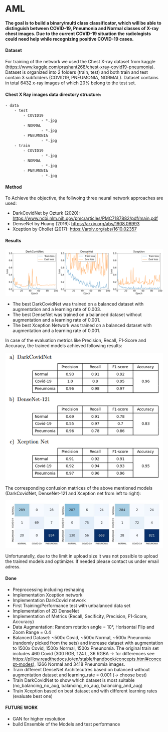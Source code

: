 # AML

#### The goal is to build a binary/multi class classificator, which will be able to distinguish between COVID-19, Pneumonia and Normal classes of X-ray chest images. Due to the current COVID-19 situation the radiologists could need help while recognizing positive COVID-19 cases.

#### Dataset
For training of the network we used the Chest X-ray dataset from kaggle (https://www.kaggle.com/prashant268/chest-xray-covid19-pneumonia). Dataset is organized into 2 folders (train, test) and both train and test contain 3 subfolders (COVID19, PNEUMONIA, NORMAL). Dataset contains in total 6432 x-ray images of which 20% belong to the test set.

#### Chest X Ray images data directory structure:
	- data 
		- test
			- COVID19
       				- *.jpg
			- NORMAL
       				- *.jpg
			- PNEUMONIA
       				- *.jpg
		- train
			- COVID19
       				- *.jpg
			- NORMAL
       				- *.jpg
			- PNEUMONIA
       				- *.jpg


#### Method

To Achieve the objective, the follwoing three neural network approaches are used:

- DarkCovidNet by Ozturk (2020): https://www.ncbi.nlm.nih.gov/pmc/articles/PMC7187882/pdf/main.pdf
- DenseNet by Huang (2016): https://arxiv.org/abs/1608.06993
- Xception by Chollet (2017): https://arxiv.org/abs/1610.02357

#### Results

![plot](plots/BestArchitecturesComparison_20_font_cut.png)

- The best DarkCovidNet was trained on a balanced dataset with augmentation and a learning rate of 0.003.
- The best DenseNet was trained on a balanced dataset without augmentation and a learning rate of 0.001.
- The best Xception Network was trained on a balanced dataset with augmentation and a learning rate of 0.001.

In case of the evaluation metrics like Precision, Recall, F1-Score and Accuracy, the trained models achieved following results:

![plot](plots/Metriken.PNG)

The corresponding confusion matrices of the above mentioned models (DarkCovidNet, DenseNet-121 and Xception net from left to right): 

![plot](plots/best_models_confusion.JPG)

Unfortunatelly, due to the limit in upload size it was not possible to upload the trained models and optimizer. If needed please contact us under email adress.

#### Done

- Preprocessing including reshaping
- Implementation Xception network
- Implementation DarkCovid network
- First Training/Performance test with unbalanced data set
- Implementation of 2D DenseNet
- Implementation of Metrics (Recall, Secificity, Precision, F1-Score, Accuracy)
- Data Augmentation: Random rotation angle  = 10°, Horisontal Flip and Zoom Range = 0.4
- Balanced Dataset: ~500x Covid, ~500x Normal, ~500x Pneunomia (randomly picked from the sets) and increase dataset with augmentation to 1500x Covid, 1500x Normal, 1500x Pneunomia. The original train set includes 460 Covid (300 RGB, 124 L, 36 RGBA -> for differences see https://pillow.readthedocs.io/en/stable/handbook/concepts.html#concept-modes), 1266 Normal and 3418 Pneunomia images.
- Train different DenseNet Architecutres based on balanced without augmentation dataset and learning_rate = 0.001 (-> choose best)
- Train DarkCovidNet to show which dataset is most suitable (no_balancing_no_aug, balancing_no_aug, balancing_and_aug)
- Train Xception based on best dataset and with different learning rates (evaluate best one)

#### FUTURE WORK
- GAN for higher resolution	
- build Ensemble of the Models and test performance
